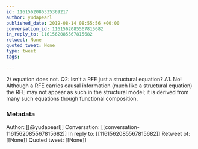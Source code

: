 ```yaml
---
id: 1161562086335369217
author: yudapearl
published_date: 2019-08-14 08:55:56 +00:00
conversation_id: 1161562085567815682
in_reply_to: 1161562085567815682
retweet: None
quoted_tweet: None
type: tweet
tags:

---
```


2/ equation does not. Q2:  Isn't a RFE just a structural equation? A1. No! Although a RFE carries causal information (much like a structural equation) the RFE may not appear as such in the structural model; it is derived from many such equations though functional composition.

### Metadata

Author: [[@yudapearl]]
Conversation: [[conversation-1161562085567815682]]
In reply to: [[1161562085567815682]]
Retweet of: [[None]]
Quoted tweet: [[None]]
